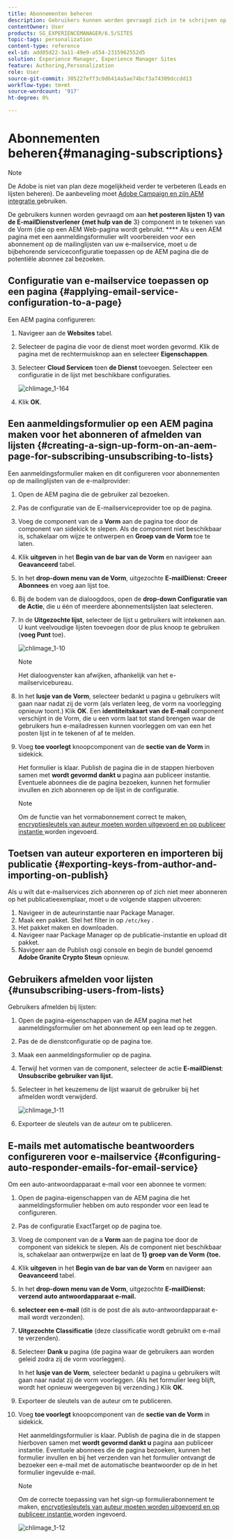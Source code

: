 ```yaml
---
title: Abonnementen beheren
description: Gebruikers kunnen worden gevraagd zich in te schrijven op de mailinglijsten van de e-mailprovider met de hulp van de formuliercomponent die op een AEM webpagina wordt gebruikt. Als u een AEM pagina met een aanmeldingsformulier wilt voorbereiden voor een abonnement op de mailinglijsten van uw e-mailservice, moet u de bijbehorende serviceconfiguratie toepassen op de AEM pagina die de potentiële abonnee zal bezoeken.
contentOwner: User
products: SG_EXPERIENCEMANAGER/6.5/SITES
topic-tags: personalization
content-type: reference
exl-id: add05d22-3a11-49e9-a554-2315962552d5
solution: Experience Manager, Experience Manager Sites
feature: Authoring,Personalization
role: User
source-git-commit: 305227eff3c0d6414a5ae74bcf3a74309dccdd13
workflow-type: tm+mt
source-wordcount: '917'
ht-degree: 0%

---
```


# Abonnementen beheren{#managing-subscriptions}

>[!NOTE]
>
>De Adobe is niet van plan deze mogelijkheid verder te verbeteren (Leads en lijsten beheren).
>De aanbeveling moet [ Adobe Campaign en zijn AEM integratie ](/help/sites-administering/campaign.md) gebruiken.

De gebruikers kunnen worden gevraagd om aan **het posteren lijsten 1} van de E-mailDienstverlener {met hulp van de** 3} component in te tekenen van de Vorm {die op een AEM Web-pagina wordt gebruikt. **** Als u een AEM pagina met een aanmeldingsformulier wilt voorbereiden voor een abonnement op de mailinglijsten van uw e-mailservice, moet u de bijbehorende serviceconfiguratie toepassen op de AEM pagina die de potentiële abonnee zal bezoeken.

## Configuratie van e-mailservice toepassen op een pagina {#applying-email-service-configuration-to-a-page}

Een AEM pagina configureren:

1. Navigeer aan de **Websites** tabel.
1. Selecteer de pagina die voor de dienst moet worden gevormd. Klik de pagina met de rechtermuisknop aan en selecteer **Eigenschappen**.

1. Selecteer **Cloud Servicen** toen **de Dienst** toevoegen. Selecteer een configuratie in de lijst met beschikbare configuraties.

   ![ chlimage_1-164 ](assets/chlimage_1-164.png)

1. Klik **OK**.

## Een aanmeldingsformulier op een AEM pagina maken voor het abonneren of afmelden van lijsten {#creating-a-sign-up-form-on-an-aem-page-for-subscribing-unsubscribing-to-lists}

Een aanmeldingsformulier maken en dit configureren voor abonnementen op de mailinglijsten van de e-mailprovider:

1. Open de AEM pagina die de gebruiker zal bezoeken.
1. Pas de configuratie van de E-mailserviceprovider toe op de pagina.

1. Voeg de component van de a **Vorm** aan de pagina toe door de component van sidekick te slepen. Als de component niet beschikbaar is, schakelaar om wijze te ontwerpen en **Groep van de Vorm** toe te laten.
1. Klik **uitgeven** in het **Begin van de bar van de Vorm** en navigeer aan **Geavanceerd** tabel.
1. In het **drop-down menu van de Vorm**, uitgezochte **E-mailDienst: Creeer Abonnees** en voeg aan lijst toe.
1. Bij de bodem van de dialoogdoos, open de **drop-down Configuratie van de Actie**, die u één of meerdere abonnementslijsten laat selecteren.
1. In de **Uitgezochte lijst**, selecteer de lijst u gebruikers wilt intekenen aan. U kunt veelvoudige lijsten toevoegen door de plus knoop te gebruiken (**voeg Punt** toe).

   ![ chlimage_1-10 ](assets/chlimage_1-10.jpeg)

   >[!NOTE]
   >
   >Het dialoogvenster kan afwijken, afhankelijk van het e-mailservicebureau.

1. In het **lusje van de Vorm**, selecteer bedankt u pagina u gebruikers wilt gaan naar nadat zij de vorm (als verlaten leeg, de vorm na voorlegging opnieuw toont.) Klik **OK**. Een **identiteitskaart van de E-mail** component verschijnt in de Vorm, die u een vorm laat tot stand brengen waar de gebruikers hun e-mailadressen kunnen voorleggen om van een het posten lijst in te tekenen of af te melden.
1. Voeg **toe voorlegt** knoopcomponent van de **sectie van de Vorm** in sidekick.

   Het formulier is klaar. Publish de pagina die in de stappen hierboven samen met **wordt gevormd dankt u** pagina aan publiceer instantie. Eventuele abonnees die de pagina bezoeken, kunnen het formulier invullen en zich abonneren op de lijst in de configuratie.

   >[!NOTE]
   >
   >Om de functie van het vormabonnement correct te maken, [ encryptiesleutels van auteur moeten worden uitgevoerd en op publiceer instantie ](#exporting-keys-from-author-and-importing-on-publish) worden ingevoerd.

## Toetsen van auteur exporteren en importeren bij publicatie {#exporting-keys-from-author-and-importing-on-publish}

Als u wilt dat e-mailservices zich abonneren op of zich niet meer abonneren op het publicatieexemplaar, moet u de volgende stappen uitvoeren:

1. Navigeer in de auteurinstantie naar Package Manager.
1. Maak een pakket. Stel het filter in op `/etc/key` .
1. Het pakket maken en downloaden.
1. Navigeer naar Package Manager op de publicatie-instantie en upload dit pakket.
1. Navigeer aan de Publish osgi console en begin de bundel genoemd **Adobe Granite Crypto Steun** opnieuw.

## Gebruikers afmelden voor lijsten {#unsubscribing-users-from-lists}

Gebruikers afmelden bij lijsten:

1. Open de pagina-eigenschappen van de AEM pagina met het aanmeldingsformulier om het abonnement op een lead op te zeggen.
1. Pas de de dienstconfiguratie op de pagina toe.
1. Maak een aanmeldingsformulier op de pagina.
1. Terwijl het vormen van de component, selecteer de actie **E-mailDienst**: **Unsubscribe gebruiker van lijst.**
1. Selecteer in het keuzemenu de lijst waaruit de gebruiker bij het afmelden wordt verwijderd.

   ![ chlimage_1-11 ](assets/chlimage_1-11.jpeg)

1. Exporteer de sleutels van de auteur om te publiceren.

## E-mails met automatische beantwoorders configureren voor e-mailservice {#configuring-auto-responder-emails-for-email-service}

Om een auto-antwoordapparaat e-mail voor een abonnee te vormen:

1. Open de pagina-eigenschappen van de AEM pagina die het aanmeldingsformulier hebben om auto responder voor een lead te configureren.
1. Pas de configuratie ExactTarget op de pagina toe.

1. Voeg de component van de a **Vorm** aan de pagina toe door de component van sidekick te slepen. Als de component niet beschikbaar is, schakelaar aan ontwerpwijze en laat de **1} groep van de Vorm {toe.**
1. Klik **uitgeven** in het **Begin van de bar van de Vorm** en navigeer aan **Geavanceerd** tabel.
1. In het **drop-down menu van de Vorm**, uitgezochte **E-mailDienst: verzend auto antwoordapparaat e-mail.**
1. **selecteer een e-mail** (dit is de post die als auto-antwoordapparaat e-mail wordt verzonden).

1. **Uitgezochte Classificatie** (deze classificatie wordt gebruikt om e-mail te verzenden).
1. Selecteer **Dank u** pagina (de pagina waar de gebruikers aan worden geleid zodra zij de vorm voorleggen).

   In het **lusje van de Vorm**, selecteer bedankt u pagina u gebruikers wilt gaan naar nadat zij de vorm voorleggen. (Als het formulier leeg blijft, wordt het opnieuw weergegeven bij verzending.) Klik **OK**.

1. Exporteer de sleutels van de auteur om te publiceren.
1. Voeg **toe voorlegt** knoopcomponent van de **sectie van de Vorm** in sidekick.

   Het aanmeldingsformulier is klaar. Publish de pagina die in de stappen hierboven samen met **wordt gevormd dankt u** pagina aan publiceer instantie. Eventuele abonnees die de pagina bezoeken, kunnen het formulier invullen en bij het verzenden van het formulier ontvangt de bezoeker een e-mail met de automatische beantwoorder op de in het formulier ingevulde e-mail.

   >[!NOTE]
   >
   >Om de correcte toepassing van het sign-up formulierabonnement te maken, [ encryptiesleutels van auteur moeten worden uitgevoerd en op publiceer instantie ](#exporting-keys-from-author-and-importing-on-publish) worden ingevoerd.

   ![ chlimage_1-12 ](assets/chlimage_1-12.jpeg)
